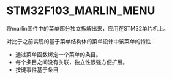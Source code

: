# STM32F103_MARLIN_MENU

将marlin固件中的菜单部分独立拆解出来，应用在STM32单片机上。

对比于之前实现的基于菜单结构体的菜单设计中该菜单的特性：

- 通过菜单函数绑定一个菜单的条目。
- 每个条目之间没有关联，独立性很强方便扩展。
- 按键事件基于条目